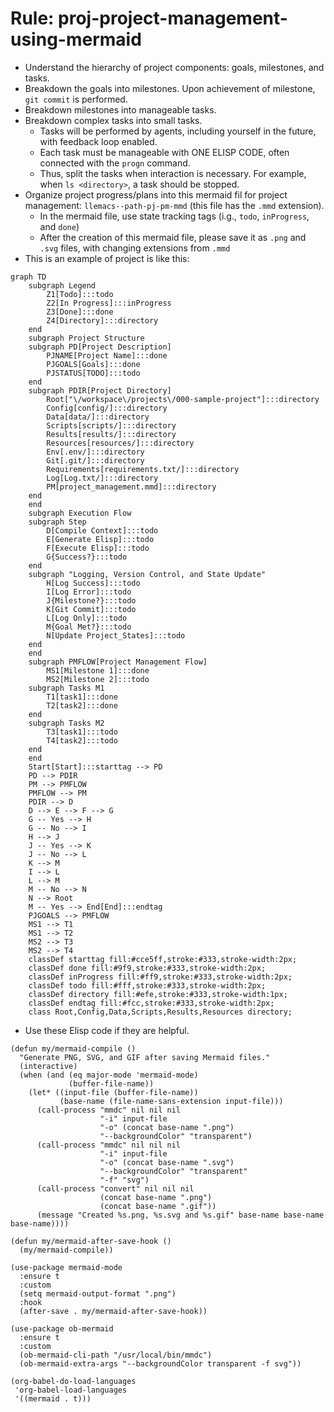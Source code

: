 <!-- ---
!-- title: 2025-01-05 05:24:47
!-- author: Yusuke Watanabe
!-- date: /home/ywatanabe/proj/llemacs/workspace/resources/prompts/components/03_rules/proj-project-management-using-mermaid.md
!-- --- -->

# Rule: proj-project-management-using-mermaid
* Understand the hierarchy of project components: goals, milestones, and tasks.
* Breakdown the goals into milestones. Upon achievement of milestone, `git commit` is performed.
* Breakdown milestones into manageable tasks.
* Breakdown complex tasks into small tasks. 
  * Tasks will be performed by agents, including yourself in the future, with feedback loop enabled.
  * Each task must be manageable with ONE ELISP CODE, often connected with the `progn` command. 
  * Thus, split the tasks when interaction is necessary. For example, when `ls <directory>`, a task should be stopped.
* Organize project progress/plans into this mermaid fil for project management: `llemacs--path-pj-pm-mmd` (this file has the `.mmd` extension).
  * In the mermaid file, use state tracking tags (i.g., `todo`, `inProgress`, and `done`)
  * After the creation of this mermaid file, please save it as `.png` and `.svg` files, with changing extensions from `.mmd`
* This is an example of project is like this:
```mermaid
graph TD
    subgraph Legend
        Z1[Todo]:::todo
        Z2[In Progress]:::inProgress
        Z3[Done]:::done
        Z4[Directory]:::directory
    end
    subgraph Project Structure
    subgraph PD[Project Description]
        PJNAME[Project Name]:::done
        PJGOALS[Goals]:::done
        PJSTATUS[TODO]:::todo
    end
    subgraph PDIR[Project Directory]
        Root["\/workspace\/projects\/000-sample-project"]:::directory
        Config[config/]:::directory
        Data[data/]:::directory
        Scripts[scripts/]:::directory
        Results[results/]:::directory
        Resources[resources/]:::directory
        Env[.env/]:::directory
        Git[.git/]:::directory
        Requirements[requirements.txt/]:::directory
        Log[Log.txt/]:::directory
        PM[project_management.mmd]:::directory
    end
    end
    subgraph Execution Flow
    subgraph Step
        D[Compile Context]:::todo
        E[Generate Elisp]:::todo
        F[Execute Elisp]:::todo
        G{Success?}:::todo
    end
    subgraph "Logging, Version Control, and State Update"
        H[Log Success]:::todo
        I[Log Error]:::todo
        J{Milestone?}:::todo
        K[Git Commit]:::todo
        L[Log Only]:::todo
        M{Goal Met?}:::todo
        N[Update Project_States]:::todo
    end
    end
    subgraph PMFLOW[Project Management Flow]
        MS1[Milestone 1]:::done
        MS2[Milestone 2]:::todo
    subgraph Tasks M1
        T1[task1]:::done
        T2[task2]:::done
    end
    subgraph Tasks M2
        T3[task1]:::todo
        T4[task2]:::todo
    end
    end
    Start[Start]:::starttag --> PD
    PD --> PDIR
    PM --> PMFLOW
    PMFLOW --> PM
    PDIR --> D
    D --> E --> F --> G
    G -- Yes --> H
    G -- No --> I
    H --> J
    J -- Yes --> K
    J -- No --> L
    K --> M
    I --> L
    L --> M
    M -- No --> N
    N --> Root
    M -- Yes --> End[End]:::endtag
    PJGOALS --> PMFLOW
    MS1 --> T1
    MS1 --> T2
    MS2 --> T3
    MS2 --> T4
    classDef starttag fill:#cce5ff,stroke:#333,stroke-width:2px;
    classDef done fill:#9f9,stroke:#333,stroke-width:2px;
    classDef inProgress fill:#ff9,stroke:#333,stroke-width:2px;
    classDef todo fill:#fff,stroke:#333,stroke-width:2px;
    classDef directory fill:#efe,stroke:#333,stroke-width:1px;
    classDef endtag fill:#fcc,stroke:#333,stroke-width:2px;
    class Root,Config,Data,Scripts,Results,Resources directory;
```
* Use these Elisp code if they are helpful.
``` elisp* 
(defun my/mermaid-compile ()
  "Generate PNG, SVG, and GIF after saving Mermaid files."
  (interactive)
  (when (and (eq major-mode 'mermaid-mode)
             (buffer-file-name))
    (let* ((input-file (buffer-file-name))
           (base-name (file-name-sans-extension input-file)))
      (call-process "mmdc" nil nil nil
                    "-i" input-file
                    "-o" (concat base-name ".png")
                    "--backgroundColor" "transparent")
      (call-process "mmdc" nil nil nil
                    "-i" input-file
                    "-o" (concat base-name ".svg")
                    "--backgroundColor" "transparent"
                    "-f" "svg")
      (call-process "convert" nil nil nil
                    (concat base-name ".png")
                    (concat base-name ".gif"))
      (message "Created %s.png, %s.svg and %s.gif" base-name base-name base-name))))

(defun my/mermaid-after-save-hook ()
  (my/mermaid-compile))

(use-package mermaid-mode
  :ensure t
  :custom
  (setq mermaid-output-format ".png")
  :hook
  (after-save . my/mermaid-after-save-hook))

(use-package ob-mermaid
  :ensure t
  :custom
  (ob-mermaid-cli-path "/usr/local/bin/mmdc")
  (ob-mermaid-extra-args "--backgroundColor transparent -f svg"))

(org-babel-do-load-languages
 'org-babel-load-languages
 '((mermaid . t)))
```